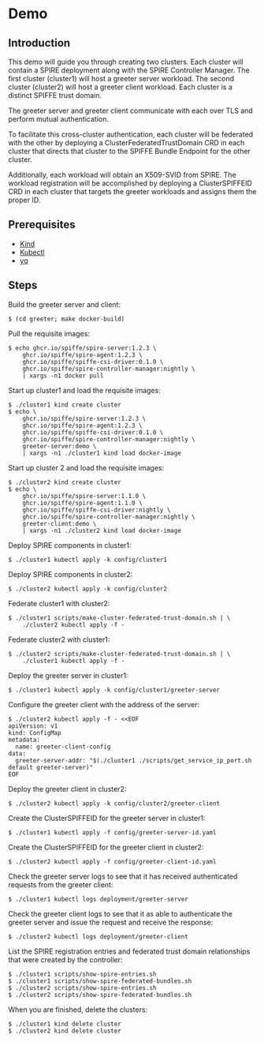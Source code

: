 # Demo

## Introduction

This demo will guide you through creating two clusters. Each cluster will
contain a SPIRE deployment along with the SPIRE Controller Manager. The first
cluster (cluster1) will host a greeter server workload. The second cluster
(cluster2) will host a greeter client workload. Each cluster is a distinct
SPIFFE trust domain.

The greeter server and greeter client communicate with each over TLS and
perform mutual authentication.

To facilitate this cross-cluster authentication, each cluster will be federated
with the other by deploying a ClusterFederatedTrustDomain CRD in each cluster
that directs that cluster to the SPIFFE Bundle Endpoint for the other cluster.

Additionally, each workload will obtain an X509-SVID from SPIRE. The workload
registration will be accomplished by deploying a ClusterSPIFFEID CRD in each
cluster that targets the greeter workloads and assigns them the proper ID.

## Prerequisites

- [Kind](https://kind.sigs.k8s.io/docs/user/quick-start/#installation)
- [Kubectl](https://kubernetes.io/docs/tasks/tools/)
- [yq](https://github.com/mikefarah/yq)

## Steps

Build the greeter server and client:

    $ (cd greeter; make docker-build)

Pull the requisite images:

    $ echo ghcr.io/spiffe/spire-server:1.2.3 \
        ghcr.io/spiffe/spire-agent:1.2.3 \
        ghcr.io/spiffe/spiffe-csi-driver:0.1.0 \
        ghcr.io/spiffe/spire-controller-manager:nightly \
        | xargs -n1 docker pull

Start up cluster1 and load the requisite images:

    $ ./cluster1 kind create cluster
    $ echo \
        ghcr.io/spiffe/spire-server:1.2.3 \
        ghcr.io/spiffe/spire-agent:1.2.3 \
        ghcr.io/spiffe/spiffe-csi-driver:0.1.0 \
        ghcr.io/spiffe/spire-controller-manager:nightly \
        greeter-server:demo \
        | xargs -n1 ./cluster1 kind load docker-image

Start up cluster 2 and load the requisite images:

    $ ./cluster2 kind create cluster
    $ echo \
        ghcr.io/spiffe/spire-server:1.1.0 \
        ghcr.io/spiffe/spire-agent:1.1.0 \
        ghcr.io/spiffe/spiffe-csi-driver:nightly \
        ghcr.io/spiffe/spire-controller-manager:nightly \
        greeter-client:demo \
        | xargs -n1 ./cluster2 kind load docker-image


Deploy SPIRE components in cluster1:

    $ ./cluster1 kubectl apply -k config/cluster1

Deploy SPIRE components in cluster2:

    $ ./cluster2 kubectl apply -k config/cluster2

Federate cluster1 with cluster2:

    $ ./cluster1 scripts/make-cluster-federated-trust-domain.sh | \
        ./cluster2 kubectl apply -f -

Federate cluster2 with cluster1:

    $ ./cluster2 scripts/make-cluster-federated-trust-domain.sh | \
        ./cluster1 kubectl apply -f -

Deploy the greeter server in cluster1:

    $ ./cluster1 kubectl apply -k config/cluster1/greeter-server

Configure the greeter client with the address of the server:

    $ ./cluster2 kubectl apply -f - <<EOF
    apiVersion: v1
    kind: ConfigMap
    metadata:
      name: greeter-client-config
    data:
      greeter-server-addr: "$(./cluster1 ./scripts/get_service_ip_port.sh default greeter-server)"
    EOF

Deploy the greeter client in cluster2:

    $ ./cluster2 kubectl apply -k config/cluster2/greeter-client

Create the ClusterSPIFFEID for the greeter server in cluster1:

    $ ./cluster1 kubectl apply -f config/greeter-server-id.yaml

Create the ClusterSPIFFEID for the greeter client in cluster2:

    $ ./cluster2 kubectl apply -f config/greeter-client-id.yaml

Check the greeter server logs to see that it has received authenticated
requests from the greeter client:

    $ ./cluster1 kubectl logs deployment/greeter-server

Check the greeter client logs to see that it as able to authenticate
the greeter server and issue the request and receive the response:

    $ ./cluster2 kubectl logs deployment/greeter-client

List the SPIRE registration entries and federated trust domain relationships that were created by the controller:

    $ ./cluster1 scripts/show-spire-entries.sh
    $ ./cluster1 scripts/show-spire-federated-bundles.sh
    $ ./cluster2 scripts/show-spire-entries.sh
    $ ./cluster2 scripts/show-spire-federated-bundles.sh

When you are finished, delete the clusters:

    $ ./cluster1 kind delete cluster
    $ ./cluster2 kind delete cluster
